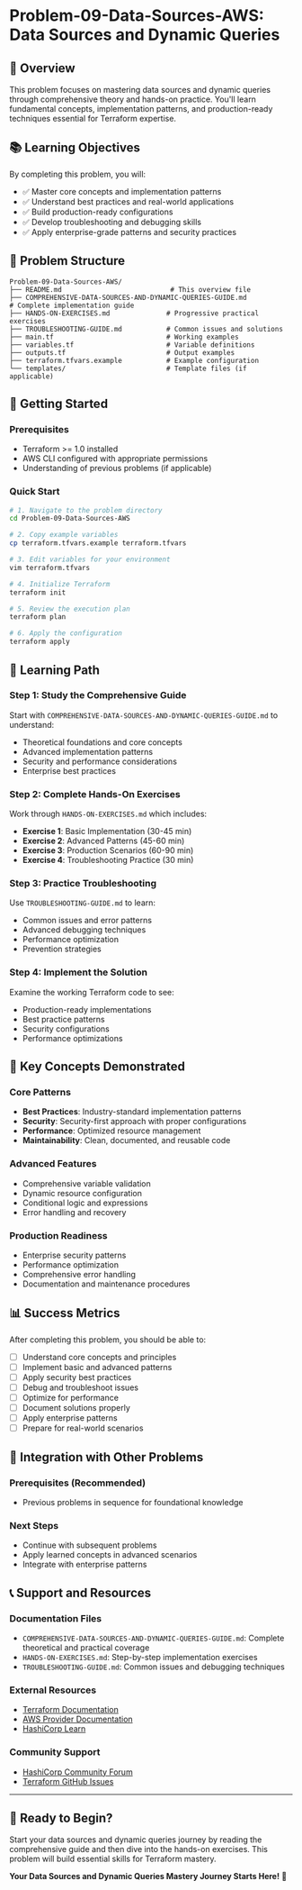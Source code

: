 # Problem-09-Data-Sources-AWS: Data Sources and Dynamic Queries

## 🎯 Overview

This problem focuses on mastering data sources and dynamic queries through comprehensive theory and hands-on practice. You'll learn fundamental concepts, implementation patterns, and production-ready techniques essential for Terraform expertise.

## 📚 Learning Objectives

By completing this problem, you will:
- ✅ Master core concepts and implementation patterns
- ✅ Understand best practices and real-world applications  
- ✅ Build production-ready configurations
- ✅ Develop troubleshooting and debugging skills
- ✅ Apply enterprise-grade patterns and security practices

## 📁 Problem Structure

```
Problem-09-Data-Sources-AWS/
├── README.md                           # This overview file
├── COMPREHENSIVE-DATA-SOURCES-AND-DYNAMIC-QUERIES-GUIDE.md           # Complete implementation guide
├── HANDS-ON-EXERCISES.md              # Progressive practical exercises
├── TROUBLESHOOTING-GUIDE.md           # Common issues and solutions
├── main.tf                            # Working examples
├── variables.tf                       # Variable definitions
├── outputs.tf                         # Output examples
├── terraform.tfvars.example           # Example configuration
└── templates/                         # Template files (if applicable)
```

## 🚀 Getting Started

### Prerequisites
- Terraform >= 1.0 installed
- AWS CLI configured with appropriate permissions
- Understanding of previous problems (if applicable)

### Quick Start
```bash
# 1. Navigate to the problem directory
cd Problem-09-Data-Sources-AWS

# 2. Copy example variables
cp terraform.tfvars.example terraform.tfvars

# 3. Edit variables for your environment
vim terraform.tfvars

# 4. Initialize Terraform
terraform init

# 5. Review the execution plan
terraform plan

# 6. Apply the configuration
terraform apply
```

## 📖 Learning Path

### Step 1: Study the Comprehensive Guide
Start with `COMPREHENSIVE-DATA-SOURCES-AND-DYNAMIC-QUERIES-GUIDE.md` to understand:
- Theoretical foundations and core concepts
- Advanced implementation patterns
- Security and performance considerations
- Enterprise best practices

### Step 2: Complete Hands-On Exercises
Work through `HANDS-ON-EXERCISES.md` which includes:
- **Exercise 1**: Basic Implementation (30-45 min)
- **Exercise 2**: Advanced Patterns (45-60 min)
- **Exercise 3**: Production Scenarios (60-90 min)
- **Exercise 4**: Troubleshooting Practice (30 min)

### Step 3: Practice Troubleshooting
Use `TROUBLESHOOTING-GUIDE.md` to learn:
- Common issues and error patterns
- Advanced debugging techniques
- Performance optimization
- Prevention strategies

### Step 4: Implement the Solution
Examine the working Terraform code to see:
- Production-ready implementations
- Best practice patterns
- Security configurations
- Performance optimizations

## 🎯 Key Concepts Demonstrated

### Core Patterns
- **Best Practices**: Industry-standard implementation patterns
- **Security**: Security-first approach with proper configurations
- **Performance**: Optimized resource management
- **Maintainability**: Clean, documented, and reusable code

### Advanced Features
- Comprehensive variable validation
- Dynamic resource configuration
- Conditional logic and expressions
- Error handling and recovery

### Production Readiness
- Enterprise security patterns
- Performance optimization
- Comprehensive error handling
- Documentation and maintenance procedures

## 📊 Success Metrics

After completing this problem, you should be able to:
- [ ] Understand core concepts and principles
- [ ] Implement basic and advanced patterns
- [ ] Apply security best practices
- [ ] Debug and troubleshoot issues
- [ ] Optimize for performance
- [ ] Document solutions properly
- [ ] Apply enterprise patterns
- [ ] Prepare for real-world scenarios

## 🔗 Integration with Other Problems

### Prerequisites (Recommended)
- Previous problems in sequence for foundational knowledge

### Next Steps
- Continue with subsequent problems
- Apply learned concepts in advanced scenarios
- Integrate with enterprise patterns

## 📞 Support and Resources

### Documentation Files
- `COMPREHENSIVE-DATA-SOURCES-AND-DYNAMIC-QUERIES-GUIDE.md`: Complete theoretical and practical coverage
- `HANDS-ON-EXERCISES.md`: Step-by-step implementation exercises
- `TROUBLESHOOTING-GUIDE.md`: Common issues and debugging techniques

### External Resources
- [Terraform Documentation](https://www.terraform.io/docs)
- [AWS Provider Documentation](https://registry.terraform.io/providers/hashicorp/aws/latest/docs)
- [HashiCorp Learn](https://learn.hashicorp.com/terraform)

### Community Support
- [HashiCorp Community Forum](https://discuss.hashicorp.com/c/terraform-core)
- [Terraform GitHub Issues](https://github.com/hashicorp/terraform/issues)

---

## 🎉 Ready to Begin?

Start your data sources and dynamic queries journey by reading the comprehensive guide and then dive into the hands-on exercises. This problem will build essential skills for Terraform mastery.

**Your Data Sources and Dynamic Queries Mastery Journey Starts Here!** 🚀
